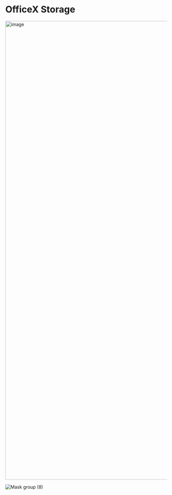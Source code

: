 # OfficeX Storage

<img width="1428" alt="image" src="https://github.com/user-attachments/assets/196e2133-0dc8-432d-9a7d-71bf343f94f9">


![Mask group (8)](https://github.com/user-attachments/assets/04d2bba6-a52b-42b1-93f1-95480a058f52)
